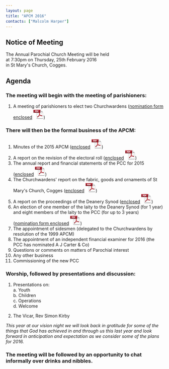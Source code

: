 ```yaml
---
layout: page
title: "APCM 2016"
contacts: ["Malcolm Harper"]
---
```

## Notice of Meeting

The Annual Parochial Church Meeting will be held<br>
at 7:30pm on Thursday, 25th February 2016<br>
in St Mary's Church, Cogges.

## Agenda

### The meeting will begin with the meeting of parishioners:

1. A meeting of parishioners to elect two Churchwardens
([nomination form enclosed](http://media.coggesparish.com/apcm/2016/Nomination%20of%20Churchwarden.pdf "Opens link to the 'Nomination of Churchwarden' pdf document.") ![PDF](/images/pdficon_large.png)) 

### There will then be the formal business of the APCM:

1. Minutes of the 2015 APCM
([enclosed](http://media.coggesparish.com/apcm/2016/Apcm15_minutes.pdf "Opens link to the 'Apcm15_minutes' pdf document.") ![PDF](/images/pdficon_large.png))
2. A report on the revision of the electoral roll
([enclosed](http://media.coggesparish.com/apcm/2016/Electoral%20Roll%20Report%202016.pdf "Opens link to the 'Electoral Roll Report 2016' pdf document.") ![PDF](/images/pdficon_large.png))
3. The annual report and financial statements of the PCC for 2015
([enclosed](http://media.coggesparish.com/apcm/2016/AR+FS_2015.pdf "Opens link to the 'AR+FS_2015' pdf document.") ![PDF](/images/pdficon_large.png))
4. The Churchwardens' report on the fabric, goods and ornaments of St Mary's Church, Cogges
([enclosed](http://media.coggesparish.com/apcm/2016/2016%20CW%20Report%20Goods%20Ornaments%20and%20Fabric.pdf "Opens link to the '2016 CW Report Goods Ornaments and Fabric' pdf document.") ![PDF](/images/pdficon_large.png))
5. A report on the proceedings of the Deanery Synod
([enclosed](http://media.coggesparish.com/apcm/2016/Deanery%20Synod%20APCM%202016.pdf "Opens link to the 'Deanery Synod APCM 2016' pdf document.") ![PDF](/images/pdficon_large.png)) 
6. An election of one member of the laity to the Deanery Synod (for 1 year) and eight members of the laity to the PCC (for up to 3 years)
([nomination form enclosed](http://media.coggesparish.com/apcm/2016/Nomination%20for%20Synod%20or%20PCC.pdf "Opens link to the 'Nomination for Synod or PCC' pdf document.") ![PDF](/images/pdficon_large.png)) 
7. The appointment of sidesmen (delegated to the Churchwardens by resolution of the 1999 APCM)
8. The appointment of an independent financial examiner for 2016 (the PCC has nominated A J Carter & Co)
9. Questions or comments on matters of Parochial interest
10. Any other business
11. Commissioning of the new PCC

### Worship, followed by presentations and discussion:

1. Presentations on:<br>
 a. Youth<br>
 b. Children<br>
 c. Operations<br>
 d. Welcome

2. The Vicar, Rev Simon Kirby<br>

*This year at our vision night we will look back in gratitude for some of the things that God has achieved in and through us this last year and look forward in anticipation and expectation as we consider some of the plans for 2016.*

### The meeting will be followed by an opportunity to chat informally over drinks and nibbles.
